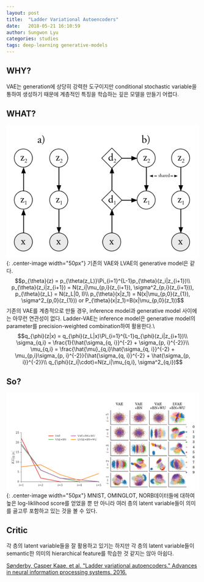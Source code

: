 ```yaml
---
layout: post
title:  "Ladder Variational Autoencoders"
date:   2018-05-21 16:10:59
author: Sungwon Lyu
categories: studies
tags: deep-learning generative-models
---
```

## WHY? 
VAE는 generation에 상당히 강력한 도구이지만 conditional stochastic variable을 통하여 생성하기 때문에 계층적인 특징을 학습하는 깊은 모델을 만들기 어렵다. 

## WHAT?
![image](/assets/images/lvae1.png){: .center-image width="50px"}
기존의 VAE와 LVAE의 generative model은 같다. 
$$p_{\theta}(z) = p_{\theta(z_L)}\Pi_{i=1}^{L-1}p_{\theta}(z_i|z_{i+1})\\
p_{\theta}(z_i|z_{i+1}) = N(z_i|\mu_{p,i}(z_{i+1}), \sigma^2_{p,i}(z_{i+1})), p_{\theta}(z_L) = N(z_L|0, I)\\
p_{\theta}(x|z_1) = N(x|\mu_{p,0}(z_{1}), \sigma^2_{p,0}(z_{1})) or P_{\theta}(x|z_1)=B(x|\mu_{p,0}(z_1))$$
기존의 VAE를 계층적으로 만들 경우, inference model과 generative model 사이에는 아무런 연관성이 없다. Ladder-VAE는 inference model은 generative model의 parameter를 precision-weighted combination하여 활용한다.\\
$$q_{\phi}(z|x) = q_{\phi}(z_L|x)\Pi_{i=1}^{L-1}q_{\phi}(z_i|z_{i+1})\\
\sigma_{q,i} = \frac{1}{\hat{\sigma_{q, i}}^{-2} + \sigma_{p, i}^{-2}}\\
\mu_{q,i} = \frac{\hat{\mu}_{q,i}\hat{\sigma_{q, i}}^{-2} + \mu_{p,i}\sigma_{p, i}^{-2}}{\hat{\sigma_{q, i}}^{-2} + \hat{\sigma_{p, i}}^{-2}}\\
q_{\phi}(z_i|\cdot)=N(z_i|\mu_{q,i}, \sigma^2_{q,i})$$

## So?
![image](/assets/images/lvae2.png){: .center-image width="50px"}
MNIST, OMINGLOT, NORB데이터들에 대하여 높은 log-liklihood score를 얻었을 뿐 만 아니라 여러 층의 latent variable들이 의미를 골고루 포함하고 있는 것을 볼 수 있다. 

## Critic
각 층의 latent variable들을 잘 활용하고 있기는 하지만 각 층의 latent variable들이 semantic한 의미의 hierarchical feature를 학습한 것 같지는 않아 아쉽다. 

[Sønderby, Casper Kaae, et al. "Ladder variational autoencoders." Advances in neural information processing systems. 2016.](http://papers.nips.cc/paper/6275-ladder-variational-autoencoders)
